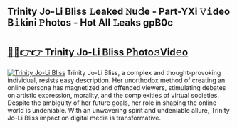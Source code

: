 ## Trinity Jo-Li Bliss 𝙻eaked 𝙽u𝚍e - Part-YXi 𝚅𝚒deo B𝚒kini 𝙿hotos - Hot All 𝙻eaks gpB0c

# <h2><a href="http://ld2zj4r.urlbe.top/?page=Trinity+Jo-Li+Bliss">🔗🔗👉👉 Trinity Jo-Li Bliss P𝚑oto𝚜Vid𝚎o</a></h2>

[![Trinity Jo-Li Bliss](https://i.imgur.com/eBuTRDB.gif)](http://ld2zj4r.urlbe.top/?page=Trinity+Jo-Li+Bliss)
Trinity Jo-Li Bliss, a complex and thought-provoking individual, resists easy description. Her unorthodox method of creating an online persona has magnetized and offended viewers, stimulating debates on artistic expression, morality, and the complexities of virtual societies. Despite the ambiguity of her future goals, her role in shaping the online world is undeniable. With an unwavering spirit and undeniable allure, Trinity Jo-Li Bliss impact on digital media is transformative.
